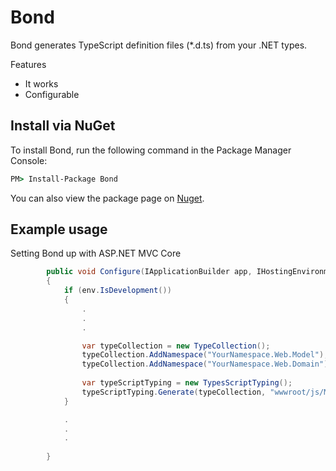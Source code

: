 # Bond
Bond generates TypeScript definition files (*.d.ts) from your .NET types.

Features
- It works
- Configurable

## Install via NuGet
To install Bond, run the following command in the Package Manager Console:

```cmd
PM> Install-Package Bond
```

You can also view the package page on [Nuget](https://www.nuget.org/packages/Bond/).

## Example usage
Setting Bond up with ASP.NET MVC Core

```c#
        public void Configure(IApplicationBuilder app, IHostingEnvironment env)
        {
            if (env.IsDevelopment())
            {
                .
                .
                .

                var typeCollection = new TypeCollection();
                typeCollection.AddNamespace("YourNamespace.Web.Model");
                typeCollection.AddNamespace("YourNamespace.Web.Domain");
                
                var typeScriptTyping = new TypesScriptTyping();
                typeScriptTyping.Generate(typeCollection, "wwwroot/js/Model.d.ts");
            }

            .
            .
            .
            
        }
```